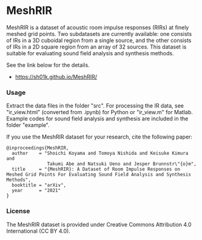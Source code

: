 # MeshRIR
MeshRIR is a dataset of acoustic room impulse responses (RIRs) at finely meshed grid points. Two subdatasets are currently available: one consists of IRs in a 3D cuboidal region from a single source, and the other consists of IRs in a 2D square region from an array of 32 sources. This dataset is suitable for evaluating sound field analysis and synthesis methods.

See the link below for the details.
- https://sh01k.github.io/MeshRIR/

### Usage
Extract the data files in the folder "src". For processing the IR data, see "ir_view.html" (converted from .ipynb) for Python or "ir_view.m" for Matlab. Example codes for sound field analysis and synthesis are included in the folder "example".

If you use the MeshRIR dataset for your research, cite the following paper:
```
@inproceedings{MeshRIR,
  author    = "Shoichi Koyama and Tomoya Nishida and Keisuke Kimura and
               Takumi Abe and Natsuki Ueno and Jesper Brunnstr\"{o}m",
  title     = "{MeshRIR}: A Dataset of Room Impulse Responses on Meshed Grid Points For Evaluating Sound Field Analysis and Synthesis Methods",
  booktitle = "arXiv",
  year      = "2021"
}
```

### License
The MeshRIR dataset is provided under Creative Commons Attribution 4.0 International (CC BY 4.0).
